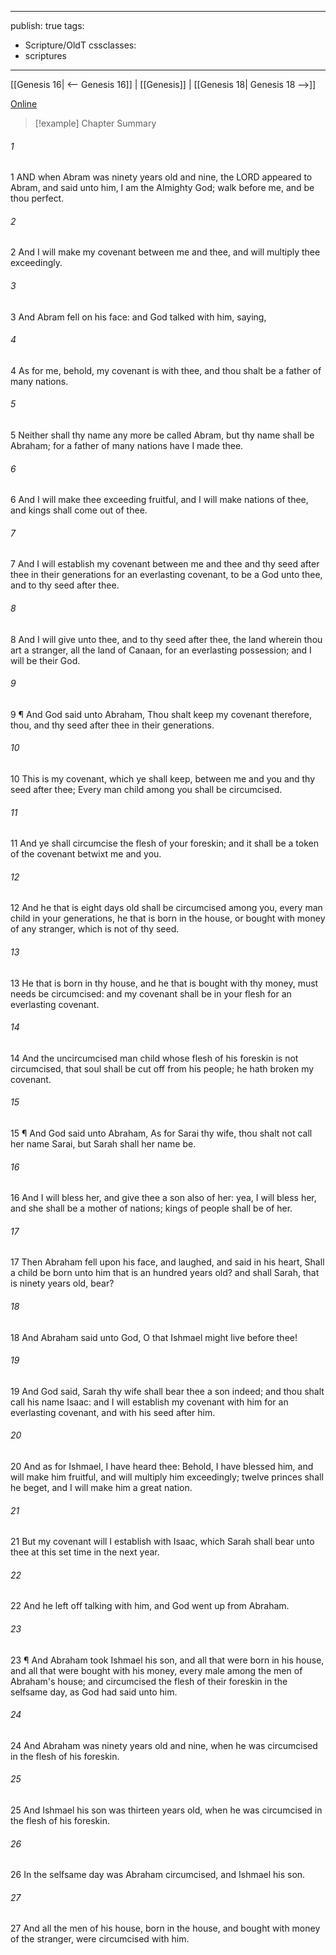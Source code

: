 

---
publish: true
tags:
  - Scripture/OldT
cssclasses:
  - scriptures
---
[[Genesis 16| <-- Genesis 16]] | [[Genesis]] | [[Genesis 18| Genesis 18 -->]]

[Online](https://churchofjesuschrist.org/study/scriptures/ot/gen/17?lang=eng)

>[!example] Chapter Summary
>
###### 1
1 AND when Abram was ninety years old and nine, the LORD appeared to Abram, and said unto him, I am the Almighty God; walk before me, and be thou perfect.
###### 2
2 And I will make my covenant between me and thee, and will multiply thee exceedingly.
###### 3
3 And Abram fell on his face: and God talked with him, saying,
###### 4
4 As for me, behold, my covenant is with thee, and thou shalt be a father of many nations.
###### 5
5 Neither shall thy name any more be called Abram, but thy name shall be Abraham; for a father of many nations have I made thee.
###### 6
6 And I will make thee exceeding fruitful, and I will make nations of thee, and kings shall come out of thee.
###### 7
7 And I will establish my covenant between me and thee and thy seed after thee in their generations for an everlasting covenant, to be a God unto thee, and to thy seed after thee.
###### 8
8 And I will give unto thee, and to thy seed after thee, the land wherein thou art a stranger, all the land of Canaan, for an everlasting possession; and I will be their God.
###### 9
9 ¶ And God said unto Abraham, Thou shalt keep my covenant therefore, thou, and thy seed after thee in their generations.
###### 10
10 This is my covenant, which ye shall keep, between me and you and thy seed after thee; Every man child among you shall be circumcised.
###### 11
11 And ye shall circumcise the flesh of your foreskin; and it shall be a token of the covenant betwixt me and you.
###### 12
12 And he that is eight days old shall be circumcised among you, every man child in your generations, he that is born in the house, or bought with money of any stranger, which is not of thy seed.
###### 13
13 He that is born in thy house, and he that is bought with thy money, must needs be circumcised: and my covenant shall be in your flesh for an everlasting covenant.
###### 14
14 And the uncircumcised man child whose flesh of his foreskin is not circumcised, that soul shall be cut off from his people; he hath broken my covenant.
###### 15
15 ¶ And God said unto Abraham, As for Sarai thy wife, thou shalt not call her name Sarai, but Sarah shall her name be.
###### 16
16 And I will bless her, and give thee a son also of her: yea, I will bless her, and she shall be a mother of nations; kings of people shall be of her.
###### 17
17 Then Abraham fell upon his face, and laughed, and said in his heart, Shall a child be born unto him that is an hundred years old?  and shall Sarah, that is ninety years old, bear?
###### 18
18 And Abraham said unto God, O that Ishmael might live before thee!
###### 19
19 And God said, Sarah thy wife shall bear thee a son indeed; and thou shalt call his name Isaac: and I will establish my covenant with him for an everlasting covenant, and with his seed after him.
###### 20
20 And as for Ishmael, I have heard thee: Behold, I have blessed him, and will make him fruitful, and will multiply him exceedingly; twelve princes shall he beget, and I will make him a great nation.
###### 21
21 But my covenant will I establish with Isaac, which Sarah shall bear unto thee at this set time in the next year.
###### 22
22 And he left off talking with him, and God went up from Abraham.
###### 23
23 ¶ And Abraham took Ishmael his son, and all that were born in his house, and all that were bought with his money, every male among the men of Abraham's house; and circumcised the flesh of their foreskin in the selfsame day, as God had said unto him.
###### 24
24 And Abraham was ninety years old and nine, when he was circumcised in the flesh of his foreskin.
###### 25
25 And Ishmael his son was thirteen years old, when he was circumcised in the flesh of his foreskin.
###### 26
26 In the selfsame day was Abraham circumcised, and Ishmael his son.
###### 27
27 And all the men of his house, born in the house, and bought with money of the stranger, were circumcised with him.



